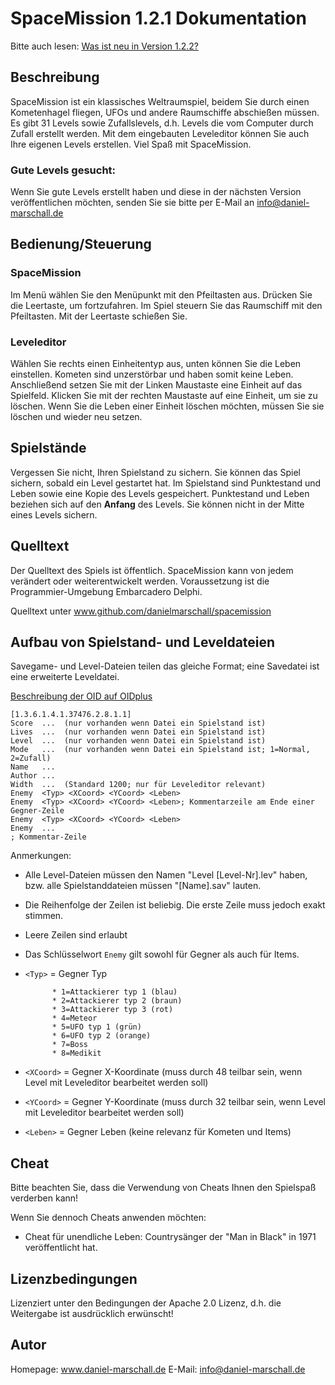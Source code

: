 # SpaceMission 1.2.1 Dokumentation

Bitte auch lesen: [Was ist neu in Version 1.2.2?](DE_Changelog.md)

## Beschreibung
SpaceMission ist ein klassisches Weltraumspiel, beidem Sie durch einen Kometenhagel fliegen,
UFOs und andere Raumschiffe abschießen müssen. Es gibt 31 Levels sowie
Zufallslevels, d.h. Levels die vom Computer durch Zufall erstellt werden.
Mit dem eingebauten Leveleditor können Sie auch Ihre eigenen Levels
erstellen. Viel Spaß mit SpaceMission.

### Gute Levels gesucht:
Wenn Sie gute Levels erstellt haben und diese in der nächsten Version veröffentlichen möchten,
senden Sie sie bitte per E-Mail an info@daniel-marschall.de

## Bedienung/Steuerung
### SpaceMission
Im Menü wählen Sie den Menüpunkt mit den Pfeiltasten aus. Drücken Sie die Leertaste,
um fortzufahren. Im Spiel steuern Sie das Raumschiff mit den Pfeiltasten. Mit der
Leertaste schießen Sie.

### Leveleditor
Wählen Sie rechts einen Einheitentyp aus, unten können Sie die Leben einstellen.
Kometen sind unzerstörbar und haben somit keine Leben. Anschließend setzen Sie mit
der Linken Maustaste eine Einheit auf das Spielfeld. Klicken Sie mit der rechten
Maustaste auf eine Einheit, um sie zu löschen. Wenn Sie die Leben einer Einheit löschen
möchten, müssen Sie sie löschen und wieder neu setzen.

## Spielstände
Vergessen Sie nicht, Ihren Spielstand zu sichern.
Sie können das Spiel sichern, sobald ein Level gestartet hat.
Im Spielstand sind Punktestand und Leben sowie eine Kopie des Levels gespeichert.
Punktestand und Leben beziehen sich auf den **Anfang** des Levels. Sie können
nicht in der Mitte eines Levels sichern.

## Quelltext
Der Quelltext des Spiels ist öffentlich. SpaceMission kann von jedem verändert
oder weiterentwickelt werden. Voraussetzung ist die Programmier-Umgebung Embarcadero Delphi.

Quelltext unter www.github.com/danielmarschall/spacemission


## Aufbau von Spielstand- und Leveldateien
Savegame- und Level-Dateien teilen das gleiche Format; eine Savedatei ist eine erweiterte Leveldatei.

[Beschreibung der OID auf OIDplus](https://hosted.oidplus.com/viathinksoft/?goto=oid%3A1.3.6.1.4.1.37476.2.8.1.1)

    [1.3.6.1.4.1.37476.2.8.1.1]
    Score  ...  (nur vorhanden wenn Datei ein Spielstand ist)
    Lives  ...  (nur vorhanden wenn Datei ein Spielstand ist)
    Level  ...  (nur vorhanden wenn Datei ein Spielstand ist)
    Mode   ...  (nur vorhanden wenn Datei ein Spielstand ist; 1=Normal, 2=Zufall)
    Name   ...
    Author ...
    Width  ...  (Standard 1200; nur für Leveleditor relevant)
    Enemy  <Typ> <XCoord> <YCoord> <Leben>
    Enemy  <Typ> <XCoord> <YCoord> <Leben>; Kommentarzeile am Ende einer Gegner-Zeile
    Enemy  <Typ> <XCoord> <YCoord> <Leben>
    Enemy  ...
    ; Kommentar-Zeile

Anmerkungen:
- Alle Level-Dateien müssen den Namen "Level [Level-Nr].lev" haben, bzw. alle Spielstanddateien müssen "[Name].sav" lauten.
- Die Reihenfolge der Zeilen ist beliebig. Die erste Zeile muss jedoch exakt stimmen.
- Leere Zeilen sind erlaubt
- Das Schlüsselwort `Enemy` gilt sowohl für Gegner als auch für Items.
- `<Typ>` = Gegner Typ

			* 1=Attackierer typ 1 (blau)
			* 2=Attackierer typ 2 (braun)
			* 3=Attackierer typ 3 (rot)
			* 4=Meteor
			* 5=UFO typ 1 (grün)
			* 6=UFO typ 2 (orange)
			* 7=Boss
			* 8=Medikit

- `<XCoord>` = Gegner X-Koordinate (muss durch 48 teilbar sein, wenn Level mit Leveleditor bearbeitet werden soll)
- `<YCoord>` = Gegner Y-Koordinate (muss durch 32 teilbar sein, wenn Level mit Leveleditor bearbeitet werden soll)
- `<Leben>` = Gegner Leben (keine relevanz für Kometen und Items)

## Cheat

Bitte beachten Sie, dass die Verwendung von Cheats Ihnen den Spielspaß verderben kann!

Wenn Sie dennoch Cheats anwenden möchten:

- Cheat für unendliche Leben: Countrysänger der "Man in Black" in 1971 veröffentlicht hat.

## Lizenzbedingungen

Lizenziert unter den Bedingungen der Apache 2.0 Lizenz,
d.h. die Weitergabe ist ausdrücklich erwünscht!

## Autor

Homepage: www.daniel-marschall.de
E-Mail:  info@daniel-marschall.de
